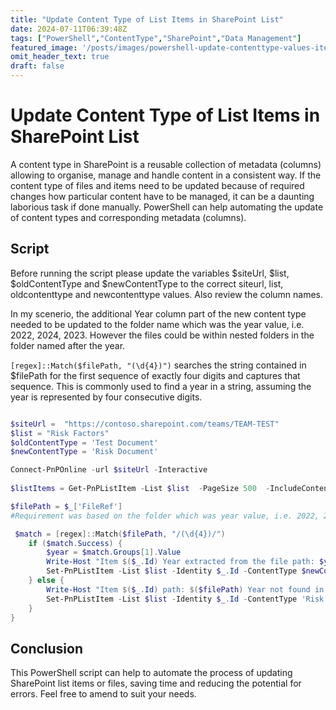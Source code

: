 ```yaml
---
title: "Update Content Type of List Items in SharePoint List"
date: 2024-07-11T06:39:48Z
tags: ["PowerShell","ContentType","SharePoint","Data Management"]
featured_image: '/posts/images/powershell-update-contenttype-values-items/ContentTypeAmended.png'
omit_header_text: true
draft: false
---
```


# Update Content Type of List Items in SharePoint List

A content type in SharePoint is a reusable collection of metadata (columns) allowing to organise, manage and handle content in a consistent way. If the content type of files and items need to be updated because of required changes how particular content have to be managed, it can be a daunting laborious task if done manually. PowerShell can help automating the update of content types and corresponding metadata (columns).

## Script

Before running the script please update the variables $siteUrl, $list, $oldContentType and $newContentType to the correct siteurl, list, oldcontenttype and newcontenttype values. Also review the column names.

In my scenerio, the additional Year column part of the new content type needed to be updated to the folder name which was the year value, i.e. 2022, 2024, 2023. However the files could be within nested folders in the folder named after the year.

 `[regex]::Match($filePath, "(\d{4})")` searches the string contained in $filePath for the first sequence of exactly four digits and captures that sequence. This is commonly used to find a year in a string, assuming the year is represented by four consecutive digits.

```powershell

$siteUrl =  "https://contoso.sharepoint.com/teams/TEAM-TEST"
$list = "Risk Factors" 
$oldContentType = 'Test Document'
$newContentType = 'Risk Document'

Connect-PnPOnline -url $siteUrl -Interactive
 
$listItems = Get-PnPListItem -List $list  -PageSize 500  -IncludeContentType | Where {$_.ContentType.Name -eq $oldContentType } | ForEach-Object {

$filePath = $_['FileRef']
#Requirement was based on the folder which was year value, i.e. 2022, 2023, 2024 to update the Year field to the folder name

 $match = [regex]::Match($filePath, "/(\d{4})/") 
    if ($match.Success) {
        $year = $match.Groups[1].Value
        Write-Host "Item $($_.Id) Year extracted from the file path: $year"
        Set-PnPListItem -List $list -Identity $_.Id -ContentType $newContentType -Values @{Year = $year;Activity ='P1 Factors'} -UpdateType SystemUpdate
    } else {
        Write-Host "Item $($_.Id) path: $($filePath) Year not found in the file path."
        Set-PnPListItem -List $list -Identity $_.Id -ContentType 'Risk Document' -Values @{Activity ='P2 Factors'} -UpdateType SystemUpdate
    }
}

```

## Conclusion

This PowerShell script can help to automate the process of updating SharePoint list items or files, saving time and reducing the potential for errors. Feel free to amend to suit your needs. 